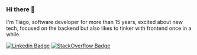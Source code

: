 ### Hi there 👋

I'm Tiago, software developer for more than 15 years, excited about new tech, focused on the backend but also likes to tinker with frontend once in a while.

[![Linkedin Badge](https://img.shields.io/badge/LinkedIn-0077B5?style=flat&logo=linkedin&logoColor=white)](https://www.linkedin.com/in/tlammers/)
[![StackOverflow Badge](https://img.shields.io/badge/Stack_Overflow-FE7A16?style=flat&logo=stack-overflow&logoColor=white)](https://stackoverflow.com/users/1154032/tiago)

<!--
**resmall/resmall** is a ✨ _special_ ✨ repository because its `README.md` (this file) appears on your GitHub profile.

Here are some ideas to get you started:

- 🔭 I’m currently working on ...
- 🌱 I’m currently learning ...
- 👯 I’m looking to collaborate on ...
- 🤔 I’m looking for help with ...
- 💬 Ask me about ...
- 📫 How to reach me: ...
- 😄 Pronouns: ...
- ⚡ Fun fact: ...
-->

